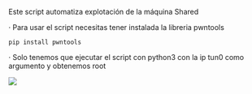 Este script automatiza explotación de la máquina Shared

· Para usar el script necesitas tener instalada la libreria pwntools

    pip install pwntools

· Solo tenemos que ejecutar el script con python3 con la ip tun0 como argumento y obtenemos root

<img src="https://raw.githubusercontent.com/GatoGamer1155/Imagenes-Repositorios/main/sha.png">

